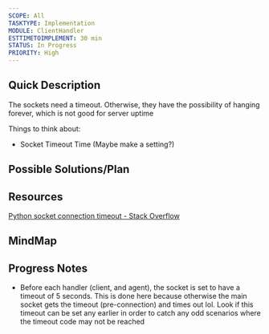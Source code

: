 ```yaml
---
SCOPE: All
TASKTYPE: Implementation
MODULE: ClientHandler
ESTTIMETOIMPLEMENT: 30 min
STATUS: In Progress
PRIORITY: High
---
```



## Quick Description

The sockets need a timeout. Otherwise, they have the possibility of hanging forever, which is not good for server uptime


Things to think about:
- Socket Timeout Time (Maybe make a setting?)


## Possible Solutions/Plan


## Resources
[Python socket connection timeout - Stack Overflow](https://stackoverflow.com/questions/3432102/python-socket-connection-timeout)

## MindMap

## Progress Notes
- Before each handler (client, and agent), the socket is set to have a timeout of 5 seconds. This is done here because otherwise the main socket gets the timeout (pre-connection) and times out lol. Look if this timeout can be set any earlier in order to catch any odd scenarios where the timeout code may not be reached